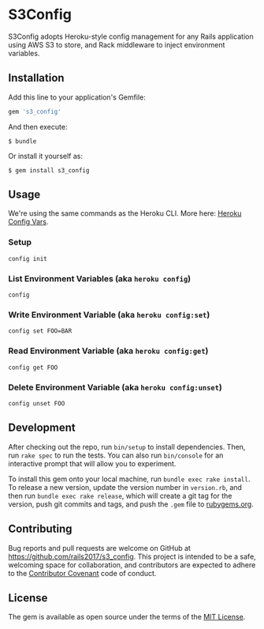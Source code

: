 # S3Config

S3Config adopts Heroku-style config management for any Rails application using AWS S3 to store, and Rack middleware to inject environment variables.

## Installation

Add this line to your application's Gemfile:

```ruby
gem 's3_config'
```

And then execute:

    $ bundle

Or install it yourself as:

    $ gem install s3_config

## Usage

We're using the same commands as the Heroku CLI. More here: [Heroku Config Vars](https://devcenter.heroku.com/articles/config-vars).

### Setup

`config init`

### List Environment Variables (aka `heroku config`)

`config`

### Write Environment Variable (aka `heroku config:set`)

`config set FOO=BAR`

### Read Environment Variable (aka `heroku config:get`)

`config get FOO`

### Delete Environment Variable (aka `heroku config:unset`)

`config unset FOO`

## Development

After checking out the repo, run `bin/setup` to install dependencies. Then, run `rake spec` to run the tests. You can also run `bin/console` for an interactive prompt that will allow you to experiment.

To install this gem onto your local machine, run `bundle exec rake install`. To release a new version, update the version number in `version.rb`, and then run `bundle exec rake release`, which will create a git tag for the version, push git commits and tags, and push the `.gem` file to [rubygems.org](https://rubygems.org).

## Contributing

Bug reports and pull requests are welcome on GitHub at https://github.com/rails2017/s3_config. This project is intended to be a safe, welcoming space for collaboration, and contributors are expected to adhere to the [Contributor Covenant](contributor-covenant.org) code of conduct.


## License

The gem is available as open source under the terms of the [MIT License](http://opensource.org/licenses/MIT).
